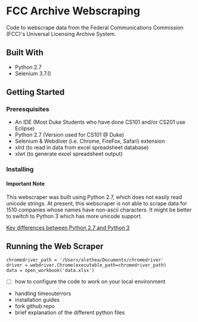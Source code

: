 # FCC Archive Webscraping
Code to webscrape data from the Federal Communications Commission (FCC)'s Universal Licensing Archive System. 
## Built With
- Python 2.7
- Selenium 3.7.0
## Getting Started
### Preresquisites
- An IDE (Most Duke Students who have done CS101 and/or CS201 use Eclipse)
- Python 2.7 (Version used for CS101 @ Duke) 
- Selenium & Webdiver (i.e. Chrome, FireFox, Safari) extension
- xlrd (to read in data from excel spreadsheet database)
- xlwt (to generate excel spreadsheet output)
### Installing

#### Important Note
This webscraper was built using Python 2.7, which does not easily read unicode strings. At present, this webscraper is not able to scrape data for 1510 companies whose names have non-ascii characters. It might be better to switch to Python 3 which has more unicode support. 

[Key differences between Python 2.7 and Python 3](https://www.digitalocean.com/community/tutorials/python-2-vs-python-3-practical-considerations-2)
## Running the Web Scraper
```
chromedriver_path = '/Users/alethea/Documents/chromedriver'
driver = webdriver.Chrome(executable_path=chromedriver_path)
data = open_workbook('data.xlsx') 
```

- [ ] how to configure the code to work on your local environment
- handling timeouterrors
- installation guides
- fork github repo
- brief explanation of the different python files

